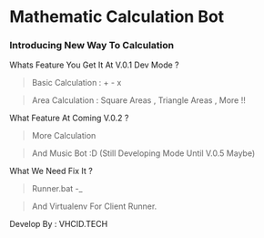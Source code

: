 # Mathematic Calculation Bot
### Introducing New Way To Calculation 

Whats Feature You Get It At V.0.1 Dev Mode ?
> Basic Calculation : + - x 

> Area Calculation : Square Areas , Triangle Areas , More !!

What Feature At Coming V.0.2 ?
> More Calculation

> And Music Bot :D (Still Developing Mode Until V.0.5 Maybe)

What We Need Fix It ?
> Runner.bat -_

> And Virtualenv For Client Runner.

Develop By : VHCID.TECH
